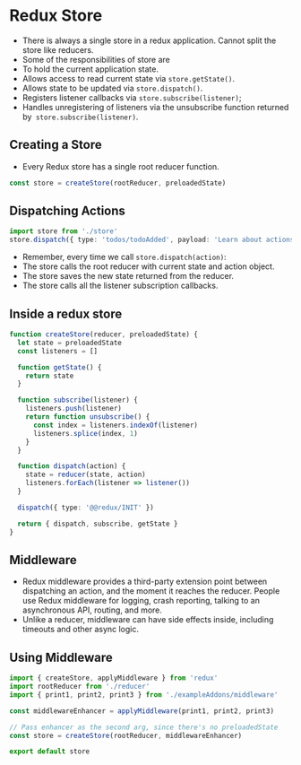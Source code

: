 # Redux Store

- There is always a single store in a redux application. Cannot split the store like reducers.
- Some of the responsibilities of store are
- To hold the current application state.
- Allows access to read current state via `store.getState()`.
- Allows state to be updated via `store.dispatch()`.
- Registers listener callbacks via `store.subscribe(listener)`;
- Handles unregistering of listeners via the unsubscribe function returned by` store.subscribe(listener)`.


## Creating a Store

- Every Redux store has a single root reducer function.

```ts
const store = createStore(rootReducer, preloadedState)

```


## Dispatching Actions

```ts
import store from './store'
store.dispatch({ type: 'todos/todoAdded', payload: 'Learn about actions' })
```
- Remember, every time we call `store.dispatch(action)`:
- The store calls the root reducer with current state and action object.
- The store saves the new state returned from the reducer.
- The store calls all the listener subscription callbacks.

## Inside a redux store

```ts
function createStore(reducer, preloadedState) {
  let state = preloadedState
  const listeners = []

  function getState() {
    return state
  }

  function subscribe(listener) {
    listeners.push(listener)
    return function unsubscribe() {
      const index = listeners.indexOf(listener)
      listeners.splice(index, 1)
    }
  }

  function dispatch(action) {
    state = reducer(state, action)
    listeners.forEach(listener => listener())
  }

  dispatch({ type: '@@redux/INIT' })

  return { dispatch, subscribe, getState }
}
```


## Middleware

- Redux middleware provides a third-party extension point between dispatching an action, and the moment it reaches the reducer. People use Redux middleware for logging, crash reporting, talking to an asynchronous API, routing, and more.
- Unlike a reducer, middleware can have side effects inside, including timeouts and other async logic.




## Using Middleware

```ts
import { createStore, applyMiddleware } from 'redux'
import rootReducer from './reducer'
import { print1, print2, print3 } from './exampleAddons/middleware'

const middlewareEnhancer = applyMiddleware(print1, print2, print3)

// Pass enhancer as the second arg, since there's no preloadedState
const store = createStore(rootReducer, middlewareEnhancer)

export default store
```
